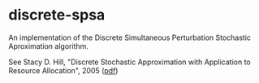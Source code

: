 # discrete-spsa

An implementation of the Discrete Simultaneous Perturbation Stochastic Aproximation algorithm.

See Stacy D. Hill, "Discrete Stochastic Approximation with Application to Resource Allocation", 2005 
([pdf](http://www.jhuapl.edu/SPSA/PDF-SPSA/Hill_TechDig05.pdf))

